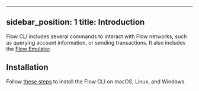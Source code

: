 ---
sidebar_position: 1
title: Introduction
------

Flow CLI includes several commands to interact with Flow networks, such as querying account information,
or sending transactions. It also includes the [Flow Emulator](../flow-cli/start-emulator.md).

## Installation

Follow [these steps](../flow-cli/install.md) to install the Flow CLI on 
macOS, Linux, and Windows.
